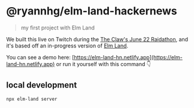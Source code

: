 # @ryannhg/elm-land-hackernews
> my first project with Elm Land

We built this live on Twitch during the [The Claw's June 22 Raidathon](https://theclaw.team/raidathon), and it's based off an in-progress version of [Elm Land](https://elm.land).

You can see a demo here: [https://elm-land-hn.netlify.app](https://elm-land-hn.netlify.app) or run it yourself with this command 👇


## local development

```
npx elm-land server
```

